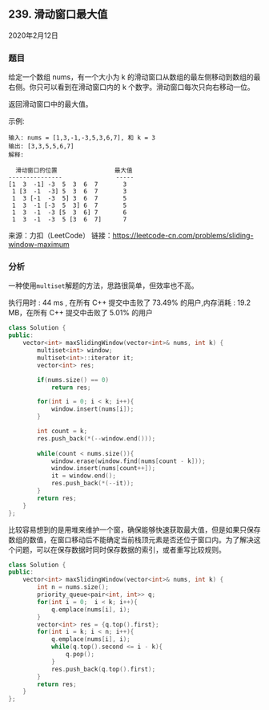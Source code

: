 ## 239. 滑动窗口最大值

2020年2月12日

### 题目

给定一个数组 nums，有一个大小为 k 的滑动窗口从数组的最左侧移动到数组的最右侧。你只可以看到在滑动窗口内的 k 个数字。滑动窗口每次只向右移动一位。

返回滑动窗口中的最大值。

示例:
```no
输入: nums = [1,3,-1,-3,5,3,6,7], 和 k = 3
输出: [3,3,5,5,6,7] 
解释: 

  滑动窗口的位置                最大值
---------------               -----
[1  3  -1] -3  5  3  6  7       3
 1 [3  -1  -3] 5  3  6  7       3
 1  3 [-1  -3  5] 3  6  7       5
 1  3  -1 [-3  5  3] 6  7       5
 1  3  -1  -3 [5  3  6] 7       6
 1  3  -1  -3  5 [3  6  7]      7
```

来源：力扣（LeetCode）
链接：https://leetcode-cn.com/problems/sliding-window-maximum

### 分析

一种使用``multiset``解题的方法，思路很简单，但效率也不高。

执行用时 : 44 ms , 在所有 C++ 提交中击败了 73.49% 的用户,内存消耗 : 19.2 MB，在所有 C++ 提交中击败了 5.01% 的用户

```cpp
class Solution {
public:
    vector<int> maxSlidingWindow(vector<int>& nums, int k) {
        multiset<int> window;
        multiset<int>::iterator it;
        vector<int> res;

        if(nums.size() == 0)
            return res;

        for(int i = 0; i < k; i++){
            window.insert(nums[i]);
        }

        int count = k;
        res.push_back(*(--window.end()));
        
        while(count < nums.size()){
            window.erase(window.find(nums[count - k]));
            window.insert(nums[count++]);
            it = window.end();
            res.push_back(*(--it));
        }
        return res;
    }
};
```

比较容易想到的是用堆来维护一个窗，确保能够快速获取最大值，但是如果只保存数组的数值，在窗口移动后不能确定当前栈顶元素是否还位于窗口内。为了解决这个问题，可以在保存数据时同时保存数据的索引，或者重写比较规则。

```cpp
class Solution {
public:
    vector<int> maxSlidingWindow(vector<int>& nums, int k) {
        int n = nums.size();
        priority_queue<pair<int, int>> q;
        for(int i = 0;  i < k; i++){
            q.emplace(nums[i], i);
        }
        vector<int> res = {q.top().first};
        for(int i = k; i < n; i++){
            q.emplace(nums[i], i);
            while(q.top().second <= i - k){
                q.pop();
            }
            res.push_back(q.top().first);
        }
        return res;
    }
};
```